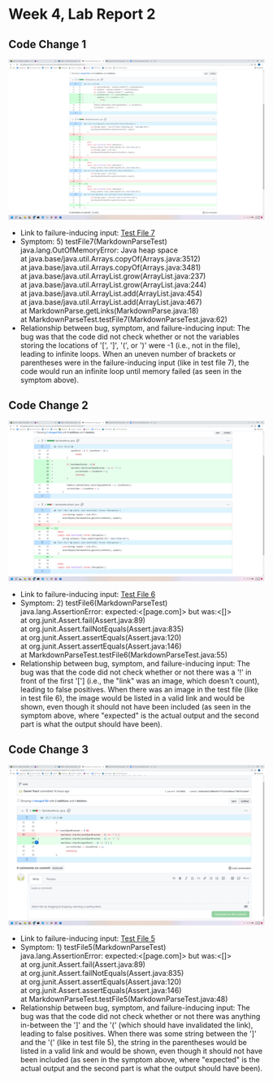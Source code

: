 # Week 4, Lab Report 2

## Code Change 1
![Code Change Screenshot 1](Code_Change_Diff_1.png)
* Link to failure-inducing input: [Test File 7](https://daniel-tran3.github.io/markdown-parse/test-file7.md)
* Symptom: 5) testFile7(MarkdownParseTest)<br>
java.lang.OutOfMemoryError: Java heap space<br>
        at java.base/java.util.Arrays.copyOf(Arrays.java:3512)<br>
        at java.base/java.util.Arrays.copyOf(Arrays.java:3481)<br>
        at java.base/java.util.ArrayList.grow(ArrayList.java:237)<br>
        at java.base/java.util.ArrayList.grow(ArrayList.java:244)<br>
        at java.base/java.util.ArrayList.add(ArrayList.java:454)<br>
        at java.base/java.util.ArrayList.add(ArrayList.java:467)<br>
        at MarkdownParse.getLinks(MarkdownParse.java:18)<br>
        at MarkdownParseTest.testFile7(MarkdownParseTest.java:62)<br>
* Relationship between bug, symptom, and failure-inducing input: The bug was that the code did not check whether or not the variables storing the locations of '[', ']', '(', or ')' were -1 (i.e., not in the file), leading to infinite loops. When an uneven number of brackets or parentheses were in the failure-inducing input (like in test file 7), the code would run an infinite loop until memory failed (as seen in the symptom above).

## Code Change 2
![Code Change Screenshot 2](Code_Change_Diff_2.png)
* Link to failure-inducing input: [Test File 6](https://daniel-tran3.github.io/markdown-parse/test-file6.md)
* Symptom: 2) testFile6(MarkdownParseTest)<br>
java.lang.AssertionError: expected:<[page.com]> but was:<[]><br>
        at org.junit.Assert.fail(Assert.java:89)<br>
        at org.junit.Assert.failNotEquals(Assert.java:835)<br>
        at org.junit.Assert.assertEquals(Assert.java:120)<br>
        at org.junit.Assert.assertEquals(Assert.java:146)<br>
        at MarkdownParseTest.testFile6(MarkdownParseTest.java:55)<br>
* Relationship between bug, symptom, and failure-inducing input: The bug was that the code did not check whether or not there was a '!' in front of the first '['] (i.e., the "link" was an image, which doesn't count), leading to false positives. When there was an image in the test file (like in test file 6), the image would be listed in a valid link and would be shown, even though it should not have been included (as seen in the symptom above, where "expected" is the actual output and the second part is what the output should have been).

## Code Change 3
![Code Change Screenshot 3](Code_Change_Diff_3.png)
* Link to failure-inducing input: [Test File 5](https://daniel-tran3.github.io/markdown-parse/test-file5.md)
* Symptom: 1) testFile5(MarkdownParseTest)<br>
java.lang.AssertionError: expected:<[page.com]> but was:<[]><br>
        at org.junit.Assert.fail(Assert.java:89)<br>
        at org.junit.Assert.failNotEquals(Assert.java:835)<br>
        at org.junit.Assert.assertEquals(Assert.java:120)<br>
        at org.junit.Assert.assertEquals(Assert.java:146)<br>
        at MarkdownParseTest.testFile5(MarkdownParseTest.java:48)<br>
* Relationship between bug, symptom, and failure-inducing input: The bug was that the code did not check whether or not there was anything in-between the ']' and the '(' (which should have invalidated the link), leading to false positives. When there was some string between the ']' and the '(' (like in test file 5), the string in the parentheses would be listed in a valid link and would be shown, even though it should not have been included (as seen in the symptom above, where "expected" is the actual output and the second part is what the output should have been).
